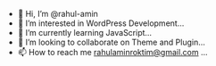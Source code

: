 - 👋 Hi, I’m @rahul-amin
- 👀 I’m interested in WordPress Development...
- 🌱 I’m currently learning JavaScript...
- 💞️ I’m looking to collaborate on Theme and Plugin...
- 📫 How to reach me rahulaminroktim@gmail.com ...

<!---
rahul-amin/rahul-amin is a ✨ special ✨ repository because its `README.md` (this file) appears on your GitHub profile.
You can click the Preview link to take a look at your changes.
--->
